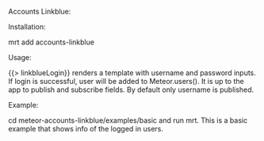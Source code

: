 Accounts Linkblue:

Installation:

mrt add accounts-linkblue


Usage:

{{> linkblueLogin}} renders a template with username and password inputs. If login is successful, user will be added to Meteor.users(). It is up to the app to publish and subscribe fields. By default only username is published.

Example:

cd meteor-accounts-linkblue/examples/basic and run mrt. This is a basic example that shows info of the logged in users.
